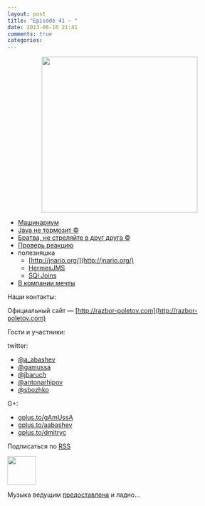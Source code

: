 ```yaml
---
layout: post
title: "Episode 41 — "
date: 2013-06-16 21:41
comments: true
categories: 
---
```


<div class="separator" style="clear: both; text-align: center;">
<a href="https://raw.github.com/razbor-poletov/razbor-poletov.github.com/source/source/images/razbor_41_text.png" imageanchor="1" style="margin-left: 1em; margin-right: 1em;"><img border="0" height="350" src="https://raw.github.com/razbor-poletov/razbor-poletov.github.com/source/source/images/razbor_41_text.png" width="350" /></a>
</div>

* [Машинариум](http://www.infoq.com/presentations/JVM-Mechanics)
* [Java не тормозит ©](http://www.infoq.com/articles/9_Fallacies_Java_Performance)
* [Братва, не стреляйте в друг друга ©](http://www.thingist.com/item/4372/)
* [Проверь реакцию](http://blog.springsource.org/2013/05/13/reactor-a-foundation-for-asynchronous-applications-on-the-jvm/
)
* полезняшка
	* [http://jnario.org/](http://jnario.org/) 	
    * [HermesJMS](http://www.hermesjms.com/confluence/display/HJMS/Home)
    * [SQl Joins](https://lh6.googleusercontent.com/-yCF8ozFNypQ/UWawXy7vg3I/AAAAAAAAAkM/tXcV3HupLFE/w966-h760-no/BHVicYICMAAdHGv.jpg)
* [В компании мечты](http://lifehacker.com/how-to-find-out-if-a-company-is-a-cultural-fit-for-you-510587663)


Наши контакты:

Официальный сайт — [http://razbor-poletov.com](http://razbor-poletov.com)

Гости и участники:

twitter: 

 * [@a_abashev](https://twitter.com/#!/a_abashev) 
 * [@gamussa](https://twitter.com/#!/gamussa)
 * [@jbaruch](https://twitter.com/#!/jbaruch)
 * [@antonarhipov](https://twitter.com/#!/antonarhipov)
 * [@sbozhko](https://twitter.com/#!/sbozhko)

G+:

 * [gplus.to/gAmUssA](http://gplus.to/gAmUssA) 
 * [gplus.to/aabashev](http://gplus.to/aabashev) 
 * [gplus.to/dmitryc](http://gplus.to/dmitryc)

<!-- player goes here-->

<audio preload="none">
   <source src="http://traffic.libsyn.com/razborpoletov/razbor_41.mp3" type="audio/mp3" />
   Your browser does not support the audio tag.
</audio>

Подписаться по [RSS](http://feeds.feedburner.com/razbor-podcast)

<!-- episode file link goes here-->
<a href="http://traffic.libsyn.com/razborpoletov/razbor_41.mp3" imageanchor="1" style="clear: left; margin-bottom: 1em; margin-left: auto; margin-right: 2em;"><img border="0" height="64" src="http://2.bp.blogspot.com/-qkfh8Q--dks/T0gixAMzuII/AAAAAAAAHD0/O5LbF3vvBNQ/s200/1330127522_mp3.png" width="64" /></a>

Музыка ведущим [предоставлена](http://www.audiobank.fm/single-music/27/111/More-And-Less/) и ладно...

